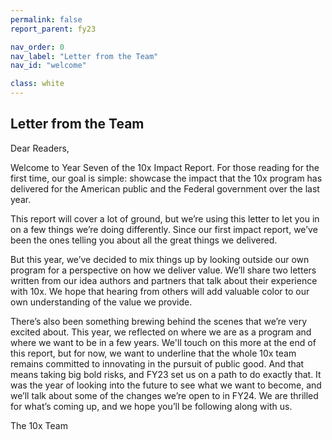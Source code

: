```yaml
---
permalink: false
report_parent: fy23

nav_order: 0
nav_label: "Letter from the Team"
nav_id: "welcome"

class: white
---
```

## Letter from the Team

Dear Readers,

Welcome to Year Seven of the 10x Impact Report. For those reading for the first time, our goal is simple: showcase the impact that the 10x program has delivered for the American public and the Federal government over the last year.

This report will cover a lot of ground, but we’re using this letter to let you in on a few things we’re doing differently. Since our first impact report, we’ve been the ones telling you about all the great things we delivered.

But this year, we’ve decided to mix things up by looking outside our own program for a perspective on how we deliver value. We’ll share two letters written from our idea authors and partners that talk about their experience with 10x.  We hope that hearing from others will add valuable color to our own understanding of the value we provide.

There’s also been something brewing behind the scenes that we’re very excited about. This year, we reflected on where we are as a program and where we want to be in a few years. We'll touch on this more at the end of this report, but for now, we want to underline that the whole 10x team remains committed to innovating in the pursuit of public good. And that means taking big bold risks, and FY23 set us on a path to do exactly that. It was the year of looking into the future to see what we want to become, and we’ll talk about some of the changes we’re open to in FY24. We are thrilled for what’s coming up, and we hope you’ll be following along with us.

The 10x Team

<img alt="" class="width-desktop" src="{{ '/assets/images/impact-reports/the-10x-team-24.png' | url }}">